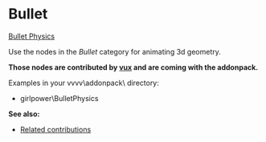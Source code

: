 # Bullet


<a href="http://www.bulletphysics.com/" class="extURL" target="_blank">Bullet Physics</a>  


Use the nodes in the *Bullet* category for animating 3d geometry.   

**Those nodes are contributed by <span class="user"><a href="https://vvvv.org/users/vux" class="extURL" target="_blank">vux</a></span> and are coming with the addonpack.**  

Examples in your vvvv\addonpack\ directory:  
* girlpower\BulletPhysics  

**See also:**  
* <a href="https://vvvv.org/contributions/1353+1351+2439+1352+2438+1354+1355/2617" class="extURL" target="_blank">Related contributions</a>  


